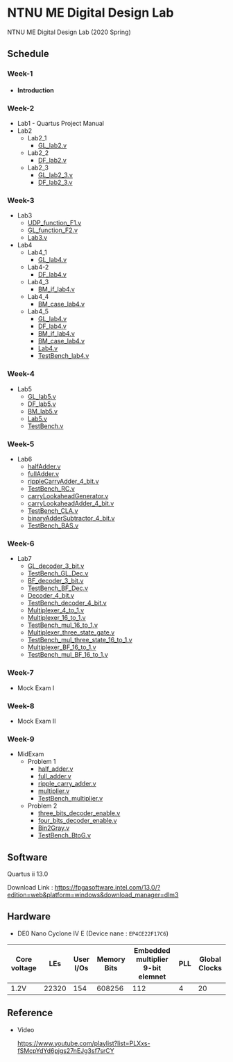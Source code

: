 # NTNU ME Digital Design Lab
NTNU ME Digital Design Lab (2020 Spring)

## Schedule
### Week-1
  * #### Introduction

### Week-2
  * Lab1 - Quartus Project Manual
  * Lab2
    * Lab2_1
      * [GL_lab2.v](Week-2/Lab2_1/GL_lab2.v)
    * Lab2_2
      * [DF_lab2.v](Week-2/Lab2_2/DF_lab2.v)
    * Lab2_3
      * [GL_lab2_3.v](Week-2/Lab2_3/GL_lab2_3.v)
      * [DF_lab2_3.v](Week-2/Lab2_3/DF_lab2_3.v)
### Week-3
  * Lab3
    * [UDP_function_F1.v](Week-3/Lab3/UDP_function_F1.v)
    * [GL_function_F2.v](Week-3/Lab3/GL_function_F2.v)
    * [Lab3.v](Week-3/Lab3/Lab3.v)
  * Lab4
    * Lab4_1
      * [GL_lab4.v](Week-3/Lab4_1/GL_lab4.v)
    * Lab4-2
      * [DF_lab4.v](Week-3/Lab4_2/DF_lab4.v)
    * Lab4_3
      * [BM_if_lab4.v](Week-3/Lab4_3/BM_if_lab4.v)
    * Lab4_4
      * [BM_case_lab4.v](Week-3/Lab4_4/BM_case_lab4.v)
    * Lab4_5
      * [GL_lab4.v](Week-3/Lab4_1/GL_lab4.v)
      * [DF_lab4.v](Week-3/Lab4_2/DF_lab4.v)
      * [BM_if_lab4.v](Week-3/Lab4_3/BM_if_lab4.v)
      * [BM_case_lab4.v](Week-3/Lab4_4/BM_case_lab4.v)
      * [Lab4.v](Week-3/Lab4_5/Lab4.v)
      * [TestBench_lab4.v](Week-3/Lab4_5/TestBench_lab4.v)
### Week-4
  * Lab5
    * [GL_lab5.v](Week-4/GL_lab5.v)
    * [DF_lab5.v](Week-4/DF_lab5.v)
    * [BM_lab5.v](Week-4/BM_lab5.v)
    * [Lab5.v](Week-4/Lab5.v)
    * [TestBench.v](Week-4/TestBench.v)
    
### Week-5
  * Lab6
    * [halfAdder.v](Week-5/halfAdder.v)
    * [fullAdder.v](Week-5/fullAdder.v)
    * [rippleCarryAdder_4_bit.v](Week-5/rippleCarryAdder_4_bit.v)
    * [TestBench_RC.v](Week-5/TestBench_RC.v)
    * [carryLookaheadGenerator.v](Week-5/carryLookaheadGenerator.v)
    * [carryLookaheadAdder_4_bit.v](Week-5/carryLookaheadAdder_4_bit.v)
    * [TestBench_CLA.v](Week-5/TestBench_CLA.v)
    * [binaryAdderSubtractor_4_bit.v](Week-5/binaryAdderSubtractor_4_bit.v)
    * [TestBench_BAS.v](Week-5/TestBench_BAS.v)
    
### Week-6
  * Lab7
    * [GL_decoder_3_bit.v](Week-6/GL_decoder_3_bit.v)
    * [TestBench_GL_Dec.v](Week-6/TestBench_GL_Dec.v)
    * [BF_decoder_3_bit.v](Week-6/BF_decoder_3_bit.v)
    * [TestBench_BF_Dec.v](Week-6/TestBench_BF_Dec.v)
    * [Decoder_4_bit.v](Week-6/Decoder_4_bit.v)
    * [TestBench_decoder_4_bit.v](Week-6/TestBench_decoder_4_bit.v)
    * [Multiplexer_4_to_1.v](Week-6/Multiplexer_4_to_1.v)
    * [Multiplexer_16_to_1.v](Week-6/Multiplexer_16_to_1.v)
    * [TestBench_mul_16_to_1.v](Week-6/TestBench_mul_16_to_1.v)
    * [Multiplexer_three_state_gate.v](Week-6/Multiplexer_three_state_gate.v)
    * [TestBench_mul_three_state_16_to_1.v](Week-6/TestBench_mul_three_state_16_to_1.v)
    * [Multiplexer_BF_16_to_1.v](Week-6/Multiplexer_BF_16_to_1.v)
    * [TestBench_mul_BF_16_to_1.v](Week-6/TestBench_mul_BF_16_to_1.v)
### Week-7
  * Mock Exam I
### Week-8
  * Mock Exam II
### Week-9
  * MidExam
    * Problem 1
      * [half_adder.v](Week-9/Problem1/half_adder.v)
      * [full_adder.v](Week-9/Problem1/full_adder.v)
      * [ripple_carry_adder.v](Week-9/Problem1/ripple_carry_adder.v)
      * [multiplier.v](Week-9/Problem1/multiplier.v)
      * [TestBench_multiplier.v](Week-9/Problem1/TestBench_multiplier.v)
    * Problem 2
      * [three_bits_decoder_enable.v](Week-9/Problem2/three_bits_decoder_enable.v)
      * [four_bits_decoder_enable.v](Week-9/Problem2/four_bits_decoder_enable)
      * [Bin2Gray.v](Week-9/Problem2/Bin2Gray.v)
      * [TestBench_BtoG.v](Week-9/Problem2/TestBench_BtoG.v)
## Software
Quartus ii 13.0

Download Link : https://fpgasoftware.intel.com/13.0/?edition=web&platform=windows&download_manager=dlm3

## Hardware
* DE0 Nano Cyclone IV E (Device nane : `EP4CE22F17C6`)

|Core voltage|LEs|User I/Os|Memory Bits|Embedded multiplier 9-bit elemnet|PLL|Global Clocks|
|-|-|-|-|-|-|-|
|1.2V|22320|154|608256|112|4|20|
## Reference
* Video

    https://www.youtube.com/playlist?list=PLXxs-fSMcpYdYd6pjgs27nEJg3sf7srCY  

